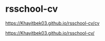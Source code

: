 # rsschool-cv

https://Khayitbek03.github.io/rsschool-cv/cv

https://Khayitbek03.github.io/rsschool-cv/
